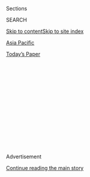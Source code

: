 <div id="app">

<div>

<div>

<div>

<div class="NYTAppHideMasthead css-1q2w90k e1suatyy0">

<div class="section css-ui9rw0 e1suatyy2">

<div class="css-eph4ug er09x8g0">

<div class="css-6n7j50">

</div>

<span class="css-1dv1kvn">Sections</span>

<div class="css-10488qs">

<span class="css-1dv1kvn">SEARCH</span>

</div>

[Skip to content](#site-content)[Skip to site index](#site-index)

</div>

<div id="masthead-section-label" class="css-1wr3we4 eaxe0e00">

[Asia
Pacific](https://www.nytimes3xbfgragh.onion/section/world/asia)

</div>

<div class="css-10698na e1huz5gh0">

</div>

</div>

<div id="masthead-bar-one" class="section hasLinks css-15hmgas e1csuq9d3">

<div class="css-uqyvli e1csuq9d0">

</div>

<div class="css-1uqjmks e1csuq9d1">

</div>

<div class="css-9e9ivx">

[](https://myaccount.nytimes3xbfgragh.onion/auth/login?response_type=cookie&client_id=vi)

</div>

<div class="css-1bvtpon e1csuq9d2">

[Today’s
Paper](https://www.nytimes3xbfgragh.onion/section/todayspaper)

</div>

</div>

</div>

</div>

<div data-aria-hidden="false">

<div id="site-content" data-role="main">

<div>

<div class="css-1aor85t" style="opacity:0.000000001;z-index:-1;visibility:hidden">

<div class="css-1hqnpie">

<div class="css-epjblv">

<span class="css-17xtcya">[Asia
Pacific](/section/world/asia)</span><span class="css-x15j1o">|</span><span class="css-fwqvlz">In
Kim Jong-nam’s Death, North Korea Lets Loose a Weapon of Mass
Destruction</span>

</div>

<div class="css-k008qs">

<div class="css-1iwv8en">

<span class="css-18z7m18"></span>

<div>

</div>

</div>

<span class="css-1n6z4y">https://nyti.ms/2mfuGkg</span>

<div class="css-1705lsu">

<div class="css-4xjgmj">

<div class="css-4skfbu" data-role="toolbar" data-aria-label="Social Media Share buttons, Save button, and Comments Panel with current comment count" data-testid="share-tools">

  - 
  - 
  - 
  - 
    
    <div class="css-6n7j50">
    
    </div>

  - 

</div>

</div>

</div>

</div>

</div>

</div>

<div class="css-13pd83m">

</div>

<div id="top-wrapper" class="css-1sy8kpn">

<div id="top-slug" class="css-l9onyx">

Advertisement

</div>

[Continue reading the main
story](#after-top)

<div class="ad top-wrapper" style="text-align:center;height:100%;display:block;min-height:250px">

<div id="top" class="place-ad" data-position="top" data-size-key="top">

</div>

</div>

<div id="after-top">

</div>

</div>

<div id="sponsor-wrapper" class="css-1hyfx7x">

<div id="sponsor-slug" class="css-19vbshk">

Supported by

</div>

[Continue reading the main
story](#after-sponsor)

<div id="sponsor" class="ad sponsor-wrapper" style="text-align:center;height:100%;display:block">

</div>

<div id="after-sponsor">

</div>

</div>

<div class="css-1vkm6nb ehdk2mb0">

# In Kim Jong-nam’s Death, North Korea Lets Loose a Weapon of Mass Destruction

</div>

<div class="css-79elbk" data-testid="photoviewer-wrapper">

<div class="css-z3e15g" data-testid="photoviewer-wrapper-hidden">

</div>

<div class="css-1a48zt4 ehw59r15" data-testid="photoviewer-children">

![<span class="css-16f3y1r e13ogyst0" data-aria-hidden="true">The Kuala
Lumpur International Airport in Malaysia on Friday. The terminal where
Kim Jong-nam was assassinated with VX nerve agent on Feb. 13 will be
decontaminated despite the passage of time, the police
said.</span><span class="css-cnj6d5 e1z0qqy90" itemprop="copyrightHolder"><span class="css-1ly73wi e1tej78p0">Credit...</span><span><span>Associated
Press</span></span></span>](https://static01.graylady3jvrrxbe.onion/images/2017/02/25/world/25kim-1/25kim-1-articleLarge.jpg?quality=75&auto=webp&disable=upscale)

</div>

</div>

<div class="css-xt80pu e12qa4dv0">

<div class="css-18e8msd">

<div class="css-vp77d3 epjyd6m0">

<div class="css-1baulvz">

By [<span class="css-1baulvz" itemprop="name">Richard C.
Paddock</span>](https://www.nytimes3xbfgragh.onion/by/richard-c-paddock),
[<span class="css-1baulvz" itemprop="name">Choe
Sang-Hun</span>](http://www.nytimes3xbfgragh.onion/by/choe-sang-hun) and
[<span class="css-1baulvz last-byline" itemprop="name">Nicholas
Wade</span>](http://www.nytimes3xbfgragh.onion/by/nicholas-wade)

</div>

</div>

  - Feb. 24,
    2017

  - 
    
    <div class="css-4xjgmj">
    
    <div class="css-d8bdto" data-role="toolbar" data-aria-label="Social Media Share buttons, Save button, and Comments Panel with current comment count" data-testid="share-tools">
    
      - 
      - 
      - 
      - 
        
        <div class="css-6n7j50">
        
        </div>
    
      - 
    
    </div>
    
    </div>

</div>

</div>

<div class="section meteredContent css-1r7ky0e" name="articleBody" itemprop="articleBody">

<div class="css-1fanzo5 StoryBodyCompanionColumn">

<div class="css-53u6y8">

KUALA LUMPUR, Malaysia — For years, North Korea has rattled the world
with its nuclear tests and its threats to visit a nuclear holocaust upon
the United States. Now, the finding by the Malaysian police that Kim
Jong-nam was assassinated with [VX nerve
agent](https://www.nytimes3xbfgragh.onion/2017/02/24/world/asia/vx-nerve-agent-kim-jong-nam.html?rref=collection%2Fsectioncollection%2Fasia&action=click&contentCollection=asia&region=stream&module=stream_unit&version=latest&contentPlacement=5&pgtype=sectionfront)
is a stark reminder of the North’s lesser-known weapons of mass
destruction: a stockpile of chemical and biological weapons.

Mr. Kim, the estranged elder brother of North Korea’s leader, Kim
Jong-un, was killed on Feb. 13 when [two women rubbed his face with the
nerve
agent](https://www.nytimes3xbfgragh.onion/2017/02/22/world/asia/kim-jong-nam-assassination-korea-malaysia.html?rref=collection%2Fsectioncollection%2Fasia&action=click&contentCollection=asia&region=stream&module=stream_unit&version=latest&contentPlacement=6&pgtype=sectionfront)
at Kuala Lumpur International Airport, the police said on Friday.

If North Korean citizens were behind the killing, as Malaysian officials
suggest, the use of VX raises several questions: Was the North Korean
government using the attack to signal to the world its fearsome arsenal
of such dangerous weapons? Or was the toxin simply an attempt to avoid
detection in carrying out a brazen killing at one of the world’s busiest
airports?

“By using VX in an international airport in the heart of Asia, North
Korea has sent a very clear message to the world that it will strike its
enemies anywhere in the world,” said Rohan Gunaratna, an expert on
terrorism at the S. Rajaratnam School of International Studies in
Singapore. “It also demonstrates the North Korean response in the event
of an attack against North Korea.”

</div>

</div>

<div class="css-1fanzo5 StoryBodyCompanionColumn">

<div class="css-53u6y8">

North Korea’s nuclear program has long been the most urgent concern of
the United States and its allies, and the now-dormant six-party talks to
curb the program did not address chemical and biological weapons.

“The reported use of VX reminds us that not only is the North’s
nuclear-missile threat serious but so are its asymmetric threats,
including biochemical weapons and cyber that are all part of the
regime’s W.M.D. tool kit,” said Duyeon Kim, a Seoul-based nonresident
fellow at Georgetown University’s Institute for the Study of Diplomacy.

South Korea’s Foreign Ministry issued a statement on Friday expressing
“shock” at the use of a chemical weapon and vowed to work with the
international society to deal “strongly” with the violation of the
Chemical Weapons Convention.

The deadly use of a chemical weapon banned by international conventions
in such a public manner could strengthen calls for the United States to
put North Korea back on a list of terrorism-sponsoring countries,
analysts
said.

<div class="css-79elbk" data-testid="photoviewer-wrapper">

<div class="css-z3e15g" data-testid="photoviewer-wrapper-hidden">

</div>

<div class="css-1a48zt4 ehw59r15" data-testid="photoviewer-children">

<div class="css-zgakxe erfvjey0">

<span class="css-1ly73wi e1tej78p0">Image</span>

<div class="css-zjzyr8">

<div data-testid="lazyimage-container" style="height:257.77777777777777px">

</div>

</div>

</div>

<span class="css-16f3y1r e13ogyst0" data-aria-hidden="true">Security
footage shows Kim Jong-nam being accosted by a woman in a white shirt at
Kuala Lumpur International
Airport.</span><span class="css-cnj6d5 e1z0qqy90" itemprop="copyrightHolder"><span class="css-1ly73wi e1tej78p0">Credit...</span><span>Fuji
TV, via Reuters</span></span>

</div>

</div>

The North was first put on the terrorist list after its bombing of a
South Korean airliner near Myanmar in 1987, killing all 115 people
onboard. But the United States delisted the country in 2008 as part of
an agreement aimed at ending North Korea’s nuclear programs — a deal
that has since disintegrated with the North’s subsequent missile and
nuclear weapons tests.

</div>

</div>

<div class="css-1fanzo5 StoryBodyCompanionColumn">

<div class="css-53u6y8">

After his announcement that [Mr. Kim had been killed by VX nerve
agent](https://www.nytimes3xbfgragh.onion/2017/02/23/world/asia/kim-jong-nam-vx-nerve-agent-.html?rref=collection%2Fsectioncollection%2Fasia&action=click&contentCollection=asia&region=stream&module=stream_unit&version=latest&contentPlacement=7&pgtype=sectionfront),
Khalid Abu Bakar, the inspector general of the Malaysian police, said on
Friday that small amounts of the poison could have been brought into the
country without being discovered.

“If the amount of the chemical brought in was small, it would be
difficult for us to detect,” Mr. Khalid told reporters.

The airport terminal, which handles more than two million passengers a
month, will be decontaminated despite the passage of time since the
killing, he said.

Two women have been arrested in the killing, one from Indonesia and the
other from Vietnam. Their defenders say they were duped into carrying
out the attack and thought it was a prank, but Mr. Khalid said they had
trained for it and practiced at two major shopping malls. The women used
their bare hands to apply the poison on Mr. Kim’s face and washed them
immediately afterward, he said.

One drop of VX, or about 10 milligrams, can be fatal. But the attackers
could have used a safety-enhancing battlefield form of the agent. Known
as VX2, it is divided into two compounds that are harmless individually
but become lethal when mixed together.

Each component also could have been made in slow-release form, as is
done with many drugs.

If Mr. Kim’s two assassins had each applied one component of VX, this
would explain why two people were needed, how they survived the attack,
and perhaps why it took 15 minutes or more for Mr. Kim to die.

</div>

</div>

<div class="css-1fanzo5 StoryBodyCompanionColumn">

<div class="css-53u6y8">

“Use of a binary nerve agent lends itself to this method and allows for
a potentially highly targeted hit,” said Vipin Narang, an associate
professor of political science at the Massachusetts Institute of
Technology who has two degrees in chemical engineering.

The woman who applied the second compound would have risked exposing
herself to the first component, which could explain why, as Mr. Khalid
said on Friday, one of the women became ill and began vomiting after the
attack.

This scenario raises the possibility that Mr. Kim could have saved his
own life by immediately washing his face rather than going to airport
staff members, as he did, to report the attack.

</div>

</div>

<div class="css-79elbk" data-testid="photoviewer-wrapper">

<div class="css-z3e15g" data-testid="photoviewer-wrapper-hidden">

</div>

<div class="css-1a48zt4 ehw59r15" data-testid="photoviewer-children">

![<span class="css-16f3y1r e13ogyst0" data-aria-hidden="true">Kim
Jong-un, the leader of North Korea, has used extreme measures against
his enemies. Since taking power in 2011, he has executed at least 140
senior
officials.</span><span class="css-cnj6d5 e1z0qqy90" itemprop="copyrightHolder"><span class="css-1ly73wi e1tej78p0">Credit...</span><span>Korean
Central News Agency, via
Reuters</span></span>](https://static01.graylady3jvrrxbe.onion/images/2017/02/25/world/25kim-3/25kim-3-articleLarge.jpg?quality=75&auto=webp&disable=upscale)

</div>

</div>

<div class="css-1fanzo5 StoryBodyCompanionColumn">

<div class="css-53u6y8">

Professor Narang said it was clear that North Korea wanted the West to
know what it is capable of — but without causing mass casualties.

“They wanted everyone, especially the U.S., to know it was VX and that
they can make it or have it,” he said. “Doing it publicly but not
killing anyone else is a pretty good way to reveal that capability and
deterrent.”

In 2014, the South Korean Defense Ministry said the North had stockpiled
2,500 to 5,000 tons of chemical weapons and had a capacity to produce a
variety of biological weapons.

</div>

</div>

<div class="css-1fanzo5 StoryBodyCompanionColumn">

<div class="css-53u6y8">

Kim Jong-un has a history of resorting to extreme measures against his
enemies.

Since taking power after the death of his father, Kim Jong-il, in 2011,
he has executed at least 140 senior officials, sometimes killing them
with antiaircraft machine guns and even incinerating some of their
bodies with flamethrowers, according to the Institute for National
Security Strategy, a think tank affiliated with South Korea’s National
Intelligence Service. Such measures were designed as a warning to
others, South Korean officials said.

Lee Byong-chul, a nonproliferation expert at the Institute for Peace and
Cooperation in Seoul, said the use of VX nerve agent highlights the
proliferation threat posed by North Korea, noting that it has been
accused of providing chemical weapons technology to Syria since the
1990s.

Shipments of gas masks, gas detectors and other protective gear bound
for Syria from North Korea were intercepted in 2009 and 2013.

If confirmed, Mr. Lee said, the use of VX nerve agent by North Korea
will very likely weaken the Trump administration’s appetite for
reopening nuclear disarmament talks, especially after its recent test of
what it called a new type of intermediate-range ballistic missile.

China has been the most vocal proponent of new negotiations, but its
relations with North Korea have [deteriorated
sharply](https://www.nytimes3xbfgragh.onion/2017/02/24/world/asia/china-north-korea-relations-kim-jong-un.html).
Pyongyang criticized Beijing this week as “dancing to the tune of the
U.S.”

Steve Vickers, a security consultant based in Hong Kong, said that Mr.
Kim’s assassination would be seen as a further insult to China, which
had protected him for years by allowing him to live in the Chinese
territory of Macau.

“This is clearly an embarrassment for the Chinese state security and to
a lesser extent to the Malaysian government,” Mr. Vickers said.

</div>

</div>

</div>

<div>

</div>

<div>

</div>

<div>

</div>

<div>

<div id="bottom-wrapper" class="css-1ede5it">

<div id="bottom-slug" class="css-l9onyx">

Advertisement

</div>

[Continue reading the main
story](#after-bottom)

<div id="bottom" class="ad bottom-wrapper" style="text-align:center;height:100%;display:block;min-height:90px">

</div>

<div id="after-bottom">

</div>

</div>

</div>

</div>

</div>

## Site Index

<div>

</div>

## Site Information Navigation

  - [© <span>2020</span> <span>The New York Times
    Company</span>](https://help.nytimes3xbfgragh.onion/hc/en-us/articles/115014792127-Copyright-notice)

<!-- end list -->

  - [NYTCo](https://www.nytco.com/)
  - [Contact
    Us](https://help.nytimes3xbfgragh.onion/hc/en-us/articles/115015385887-Contact-Us)
  - [Work with us](https://www.nytco.com/careers/)
  - [Advertise](https://nytmediakit.com/)
  - [T Brand Studio](http://www.tbrandstudio.com/)
  - [Your Ad
    Choices](https://www.nytimes3xbfgragh.onion/privacy/cookie-policy#how-do-i-manage-trackers)
  - [Privacy](https://www.nytimes3xbfgragh.onion/privacy)
  - [Terms of
    Service](https://help.nytimes3xbfgragh.onion/hc/en-us/articles/115014893428-Terms-of-service)
  - [Terms of
    Sale](https://help.nytimes3xbfgragh.onion/hc/en-us/articles/115014893968-Terms-of-sale)
  - [Site
    Map](https://spiderbites.nytimes3xbfgragh.onion)
  - [Help](https://help.nytimes3xbfgragh.onion/hc/en-us)
  - [Subscriptions](https://www.nytimes3xbfgragh.onion/subscription?campaignId=37WXW)

</div>

</div>

</div>

</div>
